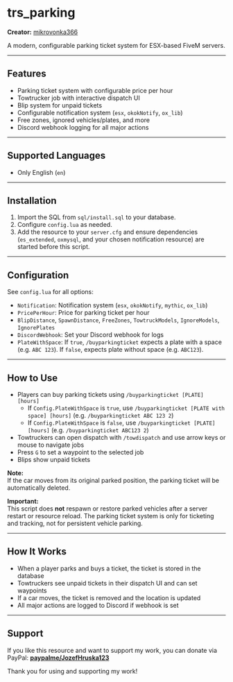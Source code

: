 # trs_parking

**Creator:** [mikrovonka366](https://github.com/mikrovonka366)

A modern, configurable parking ticket system for ESX-based FiveM servers.

---

## Features

- Parking ticket system with configurable price per hour
- Towtrucker job with interactive dispatch UI
- Blip system for unpaid tickets
- Configurable notification system (`esx`, `okokNotify`, `ox_lib`)
- Free zones, ignored vehicles/plates, and more
- Discord webhook logging for all major actions

---

## Supported Languages

- Only English (`en`)

---

## Installation

1. Import the SQL from `sql/install.sql` to your database.
2. Configure `config.lua` as needed.
3. Add the resource to your `server.cfg` and ensure dependencies (`es_extended`, `oxmysql`, and your chosen notification resource) are started before this script.

---

## Configuration

See `config.lua` for all options:

- `Notification`: Notification system (`esx`, `okokNotify`, `mythic`, `ox_lib`)
- `PricePerHour`: Price for parking ticket per hour
- `BlipDistance`, `SpawnDistance`, `FreeZones`, `TowtruckModels`, `IgnoreModels`, `IgnorePlates`
- `DiscordWebhook`: Set your Discord webhook for logs
- `PlateWithSpace`: If `true`, `/buyparkingticket` expects a plate with a space (e.g. `ABC 123`). If `false`, expects plate without space (e.g. `ABC123`).

---

## How to Use

- Players can buy parking tickets using `/buyparkingticket [PLATE] [hours]`
  - If `Config.PlateWithSpace` is `true`, use `/buyparkingticket [PLATE with space] [hours]` (e.g. `/buyparkingticket ABC 123 2`)
  - If `Config.PlateWithSpace` is `false`, use `/buyparkingticket [PLATE] [hours]` (e.g. `/buyparkingticket ABC123 2`)
- Towtruckers can open dispatch with `/towdispatch` and use arrow keys or mouse to navigate jobs
- Press `G` to set a waypoint to the selected job
- Blips show unpaid tickets

**Note:**  
If the car moves from its original parked position, the parking ticket will be automatically deleted.

**Important:**  
This script does **not** respawn or restore parked vehicles after a server restart or resource reload. The parking ticket system is only for ticketing and tracking, not for persistent vehicle parking.  

---

## How It Works

- When a player parks and buys a ticket, the ticket is stored in the database
- Towtruckers see unpaid tickets in their dispatch UI and can set waypoints
- If a car moves, the ticket is removed and the location is updated
- All major actions are logged to Discord if webhook is set

---

## Support

If you like this resource and want to support my work, you can donate via PayPal: **[paypalme/JozefHruska123](https://www.paypal.com/paypalme/JozefHruska123)**

Thank you for using and supporting my work!
